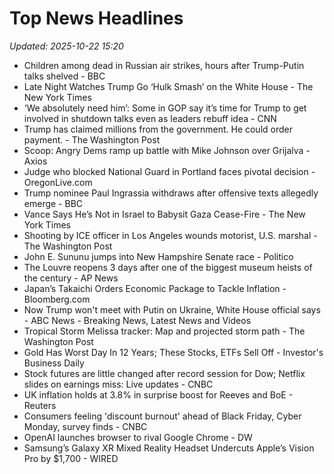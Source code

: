 # Top News Headlines

_Updated: 2025-10-22 15:20_

- Children among dead in Russian air strikes, hours after Trump-Putin talks shelved - BBC
- Late Night Watches Trump Go ‘Hulk Smash’ on the White House - The New York Times
- ‘We absolutely need him’: Some in GOP say it’s time for Trump to get involved in shutdown talks even as leaders rebuff idea - CNN
- Trump has claimed millions from the government. He could order payment. - The Washington Post
- Scoop: Angry Dems ramp up battle with Mike Johnson over Grijalva - Axios
- Judge who blocked National Guard in Portland faces pivotal decision - OregonLive.com
- Trump nominee Paul Ingrassia withdraws after offensive texts allegedly emerge - BBC
- Vance Says He’s Not in Israel to Babysit Gaza Cease-Fire - The New York Times
- Shooting by ICE officer in Los Angeles wounds motorist, U.S. marshal - The Washington Post
- John E. Sununu jumps into New Hampshire Senate race - Politico
- The Louvre reopens 3 days after one of the biggest museum heists of the century - AP News
- Japan’s Takaichi Orders Economic Package to Tackle Inflation - Bloomberg.com
- Now Trump won't meet with Putin on Ukraine, White House official says - ABC News - Breaking News, Latest News and Videos
- Tropical Storm Melissa tracker: Map and projected storm path - The Washington Post
- Gold Has Worst Day In 12 Years; These Stocks, ETFs Sell Off - Investor's Business Daily
- Stock futures are little changed after record session for Dow; Netflix slides on earnings miss: Live updates - CNBC
- UK inflation holds at 3.8% in surprise boost for Reeves and BoE - Reuters
- Consumers feeling 'discount burnout' ahead of Black Friday, Cyber Monday, survey finds - CNBC
- OpenAI launches browser to rival Google Chrome - DW
- Samsung’s Galaxy XR Mixed Reality Headset Undercuts Apple’s Vision Pro by $1,700 - WIRED